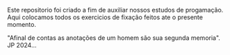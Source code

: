 Este repositorio foi criado a fim de auxiliar nossos estudos de progamação. Aqui colocamos todos os exercicios de fixação feitos ate o presente momento.

"Afinal de contas as anotações de um homem são sua segunda memoria". JP 2024...
